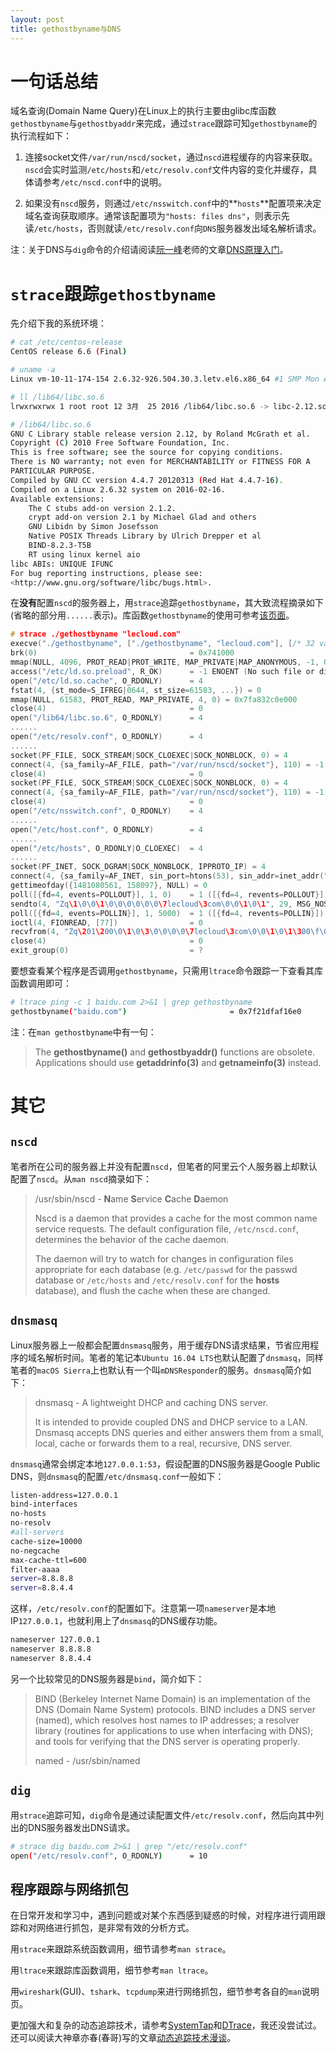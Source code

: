 ```yaml
---
layout: post
title: gethostbyname与DNS
---
```


# 一句话总结

域名查询(Domain Name Query)在Linux上的执行主要由glibc库函数`gethostbyname`与`gethostbyaddr`来完成，通过`strace`跟踪可知`gethostbyname`的执行流程如下：

1. 连接socket文件`/var/run/nscd/socket`，通过`nscd`进程缓存的内容来获取。`nscd`会实时监测`/etc/hosts`和`/etc/resolv.conf`文件内容的变化并缓存，具体请参考`/etc/nscd.conf`中的说明。
 
2. 如果没有`nscd`服务，则通过`/etc/nsswitch.conf`中的**`hosts`**配置项来决定域名查询获取顺序。通常该配置项为`"hosts: files dns"`，则表示先读`/etc/hosts`，否则就读`/etc/resolv.conf`向`DNS`服务器发出域名解析请求。

注：关于DNS与`dig`命令的介绍请阅读[阮一峰](http://www.ruanyifeng.com/blog/)老师的文章[DNS原理入门](http://www.ruanyifeng.com/blog/2016/06/dns.html)。

# `strace`跟踪`gethostbyname`

先介绍下我的系统环境：

```bash
# cat /etc/centos-release 
CentOS release 6.6 (Final)

# uname -a
Linux vm-10-11-174-154 2.6.32-926.504.30.3.letv.el6.x86_64 #1 SMP Mon Aug 3 16:29:31 CST 2015 x86_64 x86_64 x86_64 GNU/Linux

# ll /lib64/libc.so.6
lrwxrwxrwx 1 root root 12 3月  25 2016 /lib64/libc.so.6 -> libc-2.12.so*

# /lib64/libc.so.6 
GNU C Library stable release version 2.12, by Roland McGrath et al.
Copyright (C) 2010 Free Software Foundation, Inc.
This is free software; see the source for copying conditions.
There is NO warranty; not even for MERCHANTABILITY or FITNESS FOR A
PARTICULAR PURPOSE.
Compiled by GNU CC version 4.4.7 20120313 (Red Hat 4.4.7-16).
Compiled on a Linux 2.6.32 system on 2016-02-16.
Available extensions:
	The C stubs add-on version 2.1.2.
	crypt add-on version 2.1 by Michael Glad and others
	GNU Libidn by Simon Josefsson
	Native POSIX Threads Library by Ulrich Drepper et al
	BIND-8.2.3-T5B
	RT using linux kernel aio
libc ABIs: UNIQUE IFUNC
For bug reporting instructions, please see:
<http://www.gnu.org/software/libc/bugs.html>.
```

在**没有**配置`nscd`的服务器上，用`strace`追踪`gethostbyname`，其大致流程摘录如下(省略的部分用`......`表示)。库函数`gethostbyname`的使用可参考[该页面](https://support.sas.com/documentation/onlinedoc/sasc/doc750/html/lr2/ztbyname.htm)。

``` c
# strace ./gethostbyname "lecloud.com"
execve("./gethostbyname", ["./gethostbyname", "lecloud.com"], [/* 32 vars */]) = 0
brk(0)                                  = 0x741000
mmap(NULL, 4096, PROT_READ|PROT_WRITE, MAP_PRIVATE|MAP_ANONYMOUS, -1, 0) = 0x7fa832c1e000
access("/etc/ld.so.preload", R_OK)      = -1 ENOENT (No such file or directory)
open("/etc/ld.so.cache", O_RDONLY)      = 4
fstat(4, {st_mode=S_IFREG|0644, st_size=61583, ...}) = 0
mmap(NULL, 61583, PROT_READ, MAP_PRIVATE, 4, 0) = 0x7fa832c0e000
close(4)                                = 0
open("/lib64/libc.so.6", O_RDONLY)      = 4
......
open("/etc/resolv.conf", O_RDONLY)      = 4
......
socket(PF_FILE, SOCK_STREAM|SOCK_CLOEXEC|SOCK_NONBLOCK, 0) = 4
connect(4, {sa_family=AF_FILE, path="/var/run/nscd/socket"}, 110) = -1 ENOENT (No such file or directory)
close(4)                                = 0
socket(PF_FILE, SOCK_STREAM|SOCK_CLOEXEC|SOCK_NONBLOCK, 0) = 4
connect(4, {sa_family=AF_FILE, path="/var/run/nscd/socket"}, 110) = -1 ENOENT (No such file or directory)
close(4)                                = 0
open("/etc/nsswitch.conf", O_RDONLY)    = 4
......
open("/etc/host.conf", O_RDONLY)        = 4
......
open("/etc/hosts", O_RDONLY|O_CLOEXEC)  = 4
......
socket(PF_INET, SOCK_DGRAM|SOCK_NONBLOCK, IPPROTO_IP) = 4
connect(4, {sa_family=AF_INET, sin_port=htons(53), sin_addr=inet_addr("127.0.0.1")}, 16) = 0
gettimeofday({1481080561, 158097}, NULL) = 0
poll([{fd=4, events=POLLOUT}], 1, 0)    = 1 ([{fd=4, revents=POLLOUT}])
sendto(4, "Zq\1\0\0\1\0\0\0\0\0\0\7lecloud\3com\0\0\1\0\1", 29, MSG_NOSIGNAL, NULL, 0) = 29
poll([{fd=4, events=POLLIN}], 1, 5000)  = 1 ([{fd=4, revents=POLLIN}])
ioctl(4, FIONREAD, [77])                = 0
recvfrom(4, "Zq\201\200\0\1\0\3\0\0\0\0\7lecloud\3com\0\0\1\0\1\300\f\0"..., 1024, 0, {sa_family=AF_INET, sin_port=htons(53), sin_addr=inet_addr("127.0.0.1")}, [16]) = 77
close(4)                                = 0
exit_group(0)                           = ?
```




要想查看某个程序是否调用`gethostbyname`，只需用`ltrace`命令跟踪一下查看其库函数调用即可：

```bash
# ltrace ping -c 1 baidu.com 2>&1 | grep gethostbyname
gethostbyname("baidu.com")                       = 0x7f21dfaf16e0
```

注：在`man gethostbyname`中有一句：

> The **gethostbyname()** and **gethostbyaddr()** functions are obsolete.  Applications should use **getaddrinfo(3)** and **getnameinfo(3)** instead.

# 其它

## `nscd`
笔者所在公司的服务器上并没有配置`nscd`，但笔者的阿里云个人服务器上却默认配置了`nscd`。从`man nscd`摘录如下：

> /usr/sbin/nscd - **N**ame **S**ervice **C**ache **D**aemon
> 
> Nscd  is a daemon that provides a cache for the most common name service requests.  The default configuration file, `/etc/nscd.conf`, determines the behavior of the cache daemon.
> 
> The  daemon  will  try to watch for changes in configuration files appropriate for each database (e.g. `/etc/passwd` for the passwd database or `/etc/hosts` and `/etc/resolv.conf` for the **hosts** database), and flush the cache when these are changed.

## `dnsmasq`
Linux服务器上一般都会配置`dnsmasq`服务，用于缓存DNS请求结果，节省应用程序的域名解析时间。笔者的笔记本`Ubuntu 16.04 LTS`也默认配置了`dnsmasq`，同样笔者的`macOS Sierra`上也默认有一个叫`mDNSResponder`的服务。`dnsmasq`简介如下：

> dnsmasq - A lightweight DHCP and caching DNS server.
> 
> It is intended to provide coupled DNS and DHCP service to a LAN. Dnsmasq accepts DNS queries and either answers them from a small, local, cache or forwards them to a real, recursive, DNS server.

`dnsmasq`通常会绑定本地`127.0.0.1:53`，假设配置的DNS服务器是Google Public DNS，则`dnsmasq`的配置`/etc/dnsmasq.conf`一般如下：

``` bash
listen-address=127.0.0.1
bind-interfaces
no-hosts
no-resolv
#all-servers
cache-size=10000
no-negcache
max-cache-ttl=600
filter-aaaa
server=8.8.8.8
server=8.8.4.4
```

这样，`/etc/resolv.conf`的配置如下。注意第一项`nameserver`是本地IP`127.0.0.1`，也就利用上了`dnsmasq`的DNS缓存功能。

``` bash
nameserver 127.0.0.1
nameserver 8.8.8.8
nameserver 8.8.4.4
```

另一个比较常见的DNS服务器是`bind`，简介如下：


> BIND (Berkeley Internet Name Domain) is an implementation of the DNS (Domain Name System) protocols. BIND includes a DNS server (named), which resolves host names to IP addresses; a resolver library (routines for applications to use when interfacing with DNS); and tools for verifying that the DNS server is operating properly.
>
> named - /usr/sbin/named


## `dig`
用`strace`追踪可知，`dig`命令是通过读配置文件`/etc/resolv.conf`，然后向其中列出的DNS服务器发出DNS请求。

```bash
# strace dig baidu.com 2>&1 | grep "/etc/resolv.conf"
open("/etc/resolv.conf", O_RDONLY)      = 10
```

## 程序跟踪与网络抓包
在日常开发和学习中，遇到问题或对某个东西感到疑惑的时候，对程序进行调用跟踪和对网络进行抓包，是非常有效的分析方式。  

用`strace`来跟踪系统函数调用，细节请参考`man strace`。

用`ltrace`来跟踪库函数调用，细节参考`man ltrace`。

用`wireshark`(GUI)、`tshark`、`tcpdump`来进行网络抓包，细节参考各自的`man`说明页。

更加强大和复杂的动态追踪技术，请参考[SystemTap](https://en.wikipedia.org/wiki/SystemTap)和[DTrace](https://en.wikipedia.org/wiki/DTrace)，我还没尝试过。还可以阅读大神章亦春(春哥)写的文章[动态追踪技术漫谈](https://openresty.org/posts/dynamic-tracing/)。



